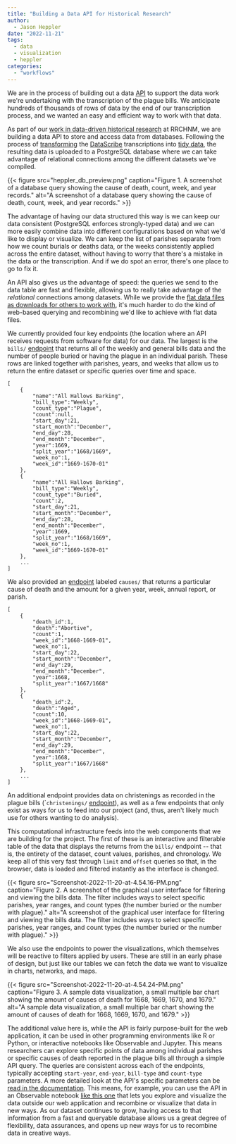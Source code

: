 ```yaml
---
title: "Building a Data API for Historical Research"
author:
  - Jason Heppler
date: "2022-11-21"
tags:
  - data
  - visualization
  - heppler
categories:
  - "workflows"
---
```


We are in the process of building out a data [API](https://en.wikipedia.org/wiki/API) to support the data work we're undertaking with the transcription of the plague bills. We anticipate hundreds of thousands of rows of data by the end of our transcription process, and we wanted an easy and efficient way to work with that data.

As part of our [work in data-driven historical research](https://rrchnm.org/news/rrchnms-custom-api-for-data-driven-projects/) at RRCHNM, we are building a data API to store and access data from databases. Following the process of [transforming](https://github.com/chnm/bom/tree/main/scripts/bomr) the [DataScribe](https://datascribe.tech/) transcriptions into [tidy data](https://cran.r-project.org/web/packages/tidyr/vignettes/tidy-data.html), the resulting data is uploaded to a PostgreSQL database where we can take advantage of relational connections among the different datasets we've compiled.

{{< figure src="heppler_db_preview.png" caption="Figure 1. A screenshot of a database query showing the cause of death, count, week, and year records." alt="A screenshot of a database query showing the cause of death, count, week, and year records." >}}

The advantage of having our data structured this way is we can keep our data consistent (PostgreSQL enforces strongly-typed data) and we can more easily combine data into different configurations based on what we'd like to display or visualize. We can keep the list of parishes separate from how we count burials or deaths data, or the weeks consistently applied across the entire dataset, without having to worry that there's a mistake in the data or the transcription. And if we do spot an error, there's one place to go to fix it.

An API also gives us the advantage of speed: the queries we send to the data table are fast and flexible, allowing us to really take advantage of the _relational_ connections among datasets. While we provide the [flat data files as downloads for others to work with](https://github.com/chnm/bom), it's much harder to do the kind of web-based querying and recombining we'd like to achieve with flat data files.

We currently provided four key endpoints (the location where an API receives requests from software for data) for our data. The largest is the `bills/` [endpoint](https://data.chnm.org/bom/bills?start-year=1648&end-year=1754&bill-type=All&count-type=All&limit=50&offset=0) that returns all of the weekly and general bills data and the number of people buried or having the plague in an individual parish. These rows are linked together with parishes, years, and weeks that allow us to return the entire dataset or specific queries over time and space.

```
[
    {
        "name":"All Hallows Barking",
        "bill_type":"Weekly",
        "count_type":"Plague",
        "count":null,
        "start_day":21,
        "start_month":"December",
        "end_day":28,
        "end_month":"December",
        "year":1669,
        "split_year":"1668/1669",
        "week_no":1,
        "week_id":"1669-1670-01"
    },
    {
        "name":"All Hallows Barking",
        "bill_type":"Weekly",
        "count_type":"Buried",
        "count":2,
        "start_day":21,
        "start_month":"December",
        "end_day":28,
        "end_month":"December",
        "year":1669,
        "split_year":"1668/1669",
        "week_no":1,
        "week_id":"1669-1670-01"
    },
    ...
]
```

We also provided an [endpoint](https://data.chnm.org/bom/causes?start-year=1648&end-year=1754&limit=50&offset=0) labeled `causes/` that returns a particular cause of death and the amount for a given year, week, annual report, or parish.

```
[
    {
        "death_id":1,
        "death":"Abortive",
        "count":1,
        "week_id":"1668-1669-01",
        "week_no":1,
        "start_day":22,
        "start_month":"December",
        "end_day":29,
        "end_month":"December",
        "year":1668,
        "split_year":"1667/1668"
    },
    {
        "death_id":2,
        "death":"Aged",
        "count":10,
        "week_id":"1668-1669-01",
        "week_no":1,
        "start_day":22,
        "start_month":"December",
        "end_day":29,
        "end_month":"December",
        "year":1668,
        "split_year":"1667/1668"
    },
    ...
]
```

An additional endpoint provides data on christenings as recorded in the plague bills (\``christenings/` [endpoint](https://data.chnm.org/bom/christenings?start-year=1669&end-year=1754&limit=50&offset=0)), as well as a few endpoints that only exist as ways for us to feed into our project (and, thus, aren't likely much use for others wanting to do analysis).

This computational infrastructure feeds into the web components that we are building for the project. The first of these is an interactive and filterable table of the data that displays the returns from the `bills/` endpoint -- that is, the entirety of the dataset, count values, parishes, and chronology. We keep all of this very fast through `limit` and `offset` queries so that, in the browser, data is loaded and filtered instantly as the interface is changed.

{{< figure src="Screenshot-2022-11-20-at-4.54.16-PM.png" caption="Figure 2. A screenshot of the graphical user interface for filtering and viewing the bills data. The filter includes ways to select specific parishes, year ranges, and count types (the number buried or the number with plague)." alt="A screenshot of the graphical user interface for filtering and viewing the bills data. The filter includes ways to select specific parishes, year ranges, and count types (the number buried or the number with plague)." >}}

We also use the endpoints to power the visualizations, which themselves will be reactive to filters applied by users. These are still in an early phase of design, but just like our tables we can fetch the data we want to visualize in charts, networks, and maps.

{{< figure src="Screenshot-2022-11-20-at-4.54.24-PM.png" caption="Figure 3. A sample data visualization, a small multiple bar chart showing the amount of causes of death for 1668, 1669, 1670, and 1679." alt="A sample data visualization, a small multiple bar chart showing the amount of causes of death for 1668, 1669, 1670, and 1679." >}}

The additional value here is, while the API is fairly purpose-built for the web application, it can be used in other programming environments like R or Python, or interactive notebooks like Observable and Jupyter. This means researchers can explore specific points of data among individual parishes or specific causes of death reported in the plague bills all through a simple API query. The queries are consistent across each of the endpoints, typically accepting `start-year`, `end-year`, `bill-type` and `count-type` parameters. A more detailed look at the API's specific parameters can be [read in the documentation](https://github.com/chnm/bom/blob/main/api-docs/api-reference.md). This means, for example, you can use the API in an Observable notebook [like this one](https://observablehq.com/d/7adb8b95df5d51a9) that lets you explore and visualize the data outside our web application and recombine or visualize that data in new ways. As our dataset continues to grow, having access to that information from a fast and queryable database allows us a great degree of flexibility, data assurances, and opens up new ways for us to recombine data in creative ways.
